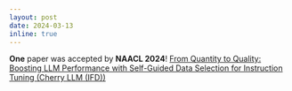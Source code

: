 ```yaml
---
layout: post
date: 2024-03-13
inline: true
---
```


**One** paper was accepted by **NAACL 2024**! [From Quantity to Quality: Boosting LLM Performance with Self-Guided Data Selection for Instruction Tuning (Cherry LLM (IFD))](https://arxiv.org/abs/2308.12032)
